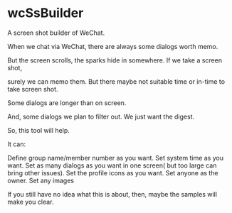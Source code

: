 wcSsBuilder
===========

A screen shot builder of WeChat.

When we chat via WeChat, there are always some dialogs worth memo. 

But the screen scrolls, the sparks hide in somewhere. If we take a screen shot,

surely we can memo them. But there maybe not suitable time or in-time to take screen shot.

Some dialogs are longer than on screen.

And, some dialogs we plan to filter out. We just want the digest.

So, this tool will help.

It can:

Define group name/member number as you want.
Set system time as you want.
Set as many dialogs as you want in one screen( but too large can bring other issues).
Set the profile icons as you want.
Set anyone as the owner.
Set any images

If you still have no idea what this is about, then, maybe the samples will make you clear. 

